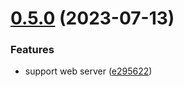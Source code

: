 # [0.5.0](https://github.com/lisiur/ChatWizard/compare/v0.4.1...v0.5.0) (2023-07-13)


### Features

* support web server ([e295622](https://github.com/lisiur/ChatWizard/commit/e2956222797697b3eea89b4bd7d30863e4bbc765))